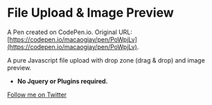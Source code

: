 # File Upload & Image Preview

A Pen created on CodePen.io. Original URL: [https://codepen.io/macaogiay/pen/PoWpjLv](https://codepen.io/macaogiay/pen/PoWpjLv).

A pure Javascript file upload with drop zone (drag & drop) and image preview.

- **No Jquery or Plugins required.**

[Follow me on Twitter](https://twitter.com/mattsince87)


